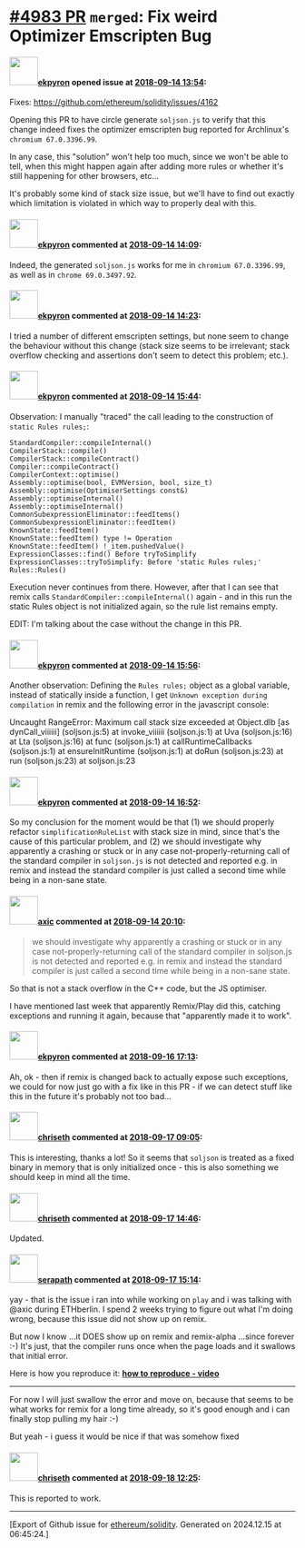 # [\#4983 PR](https://github.com/ethereum/solidity/pull/4983) `merged`: Fix weird Optimizer Emscripten Bug

#### <img src="https://avatars.githubusercontent.com/u/1347491?v=4" width="50">[ekpyron](https://github.com/ekpyron) opened issue at [2018-09-14 13:54](https://github.com/ethereum/solidity/pull/4983):

Fixes: https://github.com/ethereum/solidity/issues/4162

Opening this PR to have circle generate ``soljson.js`` to verify that this change indeed fixes the optimizer emscripten bug reported for Archlinux's ``chromium 67.0.3396.99``.

In any case, this "solution" won't help too much, since we won't be able to tell, when this might happen again after adding more rules or whether it's still happening for other browsers, etc...

It's probably some kind of stack size issue, but we'll have to find out exactly which limitation is violated in which way to properly deal with this.

#### <img src="https://avatars.githubusercontent.com/u/1347491?v=4" width="50">[ekpyron](https://github.com/ekpyron) commented at [2018-09-14 14:09](https://github.com/ethereum/solidity/pull/4983#issuecomment-421370412):

Indeed, the generated ``soljson.js`` works for me in ``chromium 67.0.3396.99``, as well as in ``chrome 69.0.3497.92``.

#### <img src="https://avatars.githubusercontent.com/u/1347491?v=4" width="50">[ekpyron](https://github.com/ekpyron) commented at [2018-09-14 14:23](https://github.com/ethereum/solidity/pull/4983#issuecomment-421374677):

I tried a number of different emscripten settings, but none seem to change the behaviour without this change (stack size seems to be irrelevant; stack overflow checking and assertions don't seem to detect this problem; etc.).

#### <img src="https://avatars.githubusercontent.com/u/1347491?v=4" width="50">[ekpyron](https://github.com/ekpyron) commented at [2018-09-14 15:44](https://github.com/ethereum/solidity/pull/4983#issuecomment-421399939):

Observation:
I manually "traced" the call leading to the construction of ``static Rules rules;``:

```
StandardCompiler::compileInternal()
CompilerStack::compile()
CompilerStack::compileContract()
Compiler::compileContract()
CompilerContext::optimise()
Assembly::optimise(bool, EVMVersion, bool, size_t)
Assembly::optimise(OptimiserSettings const&)
Assembly::optimiseInternal()
Assembly::optimiseInternal()
CommonSubexpressionEliminator::feedItems()
CommonSubexpressionEliminator::feedItem()
KnownState::feedItem()
KnownState::feedItem() type != Operation
KnownState::feedItem() !_item.pushedValue()
ExpressionClasses::find() Before tryToSimplify
ExpressionClasses::tryToSimplify: Before 'static Rules rules;'
Rules::Rules()
```

Execution never continues from there. However, after that I can see that remix calls ``StandardCompiler::compileInternal()`` again - and in this run the static Rules object is not initialized again, so the rule list remains empty.

EDIT: I'm talking about the case without the change in this PR.

#### <img src="https://avatars.githubusercontent.com/u/1347491?v=4" width="50">[ekpyron](https://github.com/ekpyron) commented at [2018-09-14 15:56](https://github.com/ethereum/solidity/pull/4983#issuecomment-421403419):

Another observation:
Defining the ``Rules rules;`` object as a global variable, instead of statically inside a function, I get ``Unknown exception during compilation`` in remix and the following error in the javascript console:

Uncaught RangeError: Maximum call stack size exceeded
    at Object.dlb [as dynCall_viiiiii] (soljson.js:5)
    at invoke_viiiiii (soljson.js:1)
    at Uva (soljson.js:16)
    at Lta (soljson.js:16)
    at func (soljson.js:1)
    at callRuntimeCallbacks (soljson.js:1)
    at ensureInitRuntime (soljson.js:1)
    at doRun (soljson.js:23)
    at run (soljson.js:23)
    at soljson.js:23

#### <img src="https://avatars.githubusercontent.com/u/1347491?v=4" width="50">[ekpyron](https://github.com/ekpyron) commented at [2018-09-14 16:52](https://github.com/ethereum/solidity/pull/4983#issuecomment-421419272):

So my conclusion for the moment would be that (1) we should properly refactor ``simplificationRuleList`` with stack size in mind, since that's the cause of this particular problem, and (2) we should investigate why apparently a crashing or stuck or in any case not-properly-returning call of the standard compiler in ``soljson.js`` is not detected and reported e.g. in remix and instead the standard compiler is just called a second time while being in a non-sane state.

#### <img src="https://avatars.githubusercontent.com/u/20340?v=4" width="50">[axic](https://github.com/axic) commented at [2018-09-14 20:10](https://github.com/ethereum/solidity/pull/4983#issuecomment-421471197):

> we should investigate why apparently a crashing or stuck or in any case not-properly-returning call of the standard compiler in soljson.js is not detected and reported e.g. in remix and instead the standard compiler is just called a second time while being in a non-sane state.

So that is not a stack overflow in the C++ code, but the JS optimiser.

I have mentioned last week that apparently Remix/Play did this, catching exceptions and running it again, because that "apparently made it to work".

#### <img src="https://avatars.githubusercontent.com/u/1347491?v=4" width="50">[ekpyron](https://github.com/ekpyron) commented at [2018-09-16 17:13](https://github.com/ethereum/solidity/pull/4983#issuecomment-421798191):

Ah, ok - then if remix is changed back to actually expose such exceptions, we could for now just go with a fix like in this PR - if we can detect stuff like this in the future it's probably not too bad...

#### <img src="https://avatars.githubusercontent.com/u/9073706?v=4" width="50">[chriseth](https://github.com/chriseth) commented at [2018-09-17 09:05](https://github.com/ethereum/solidity/pull/4983#issuecomment-421936184):

This is interesting, thanks a lot! So it seems that `soljson` is treated as a fixed binary in memory that is only initialized once - this is also something we should keep in mind all the time.

#### <img src="https://avatars.githubusercontent.com/u/9073706?v=4" width="50">[chriseth](https://github.com/chriseth) commented at [2018-09-17 14:46](https://github.com/ethereum/solidity/pull/4983#issuecomment-422046461):

Updated.

#### <img src="https://avatars.githubusercontent.com/u/1771897?u=f2b59debfee46811a2f4b0ad92d52d9692c2ec44&v=4" width="50">[serapath](https://github.com/serapath) commented at [2018-09-17 15:14](https://github.com/ethereum/solidity/pull/4983#issuecomment-422056836):

yay - that is the issue i ran into while working on `play` and i was talking with @axic during ETHberlin.
I spend 2 weeks trying to figure out what I'm doing wrong, because this issue did not show up on remix.

But now I know ...it DOES show up on remix and remix-alpha ...since forever :-)
It's just, that the compiler runs once when the page loads and it swallows that initial error.

Here is how you reproduce it:
**[how to reproduce - video](https://files.gitter.im/ethereum/remix-dev/DqNJ/Sep-17-2018-4_33-PM.webm)**



---
For now I will just swallow the error and move on, because that seems to be what works for remix for a long time already, so it's good enough and i can finally stop pulling my hair :-)

But yeah - i guess it would be nice if that was somehow fixed

#### <img src="https://avatars.githubusercontent.com/u/9073706?v=4" width="50">[chriseth](https://github.com/chriseth) commented at [2018-09-18 12:25](https://github.com/ethereum/solidity/pull/4983#issuecomment-422371244):

This is reported to work.


-------------------------------------------------------------------------------



[Export of Github issue for [ethereum/solidity](https://github.com/ethereum/solidity). Generated on 2024.12.15 at 06:45:24.]
